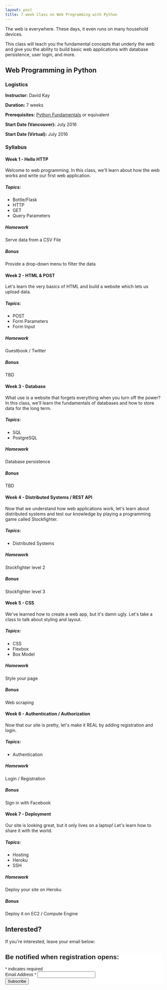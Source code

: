 ```yaml
---
layout: post
title: 7-week Class on Web Programming with Python 
---
```


The web is everywhere. These days, it even runs on many household devices.

This class will teach you the fundamental concepts that underly the web and give you the ability to build basic web applications with database persistence, user login, and more.

## Web Programming in Python

### Logistics

**Instructor:** David Kay

**Duration:** 7 weeks

**Prerequisites:** [Python Fundamentals](/Python-Fundamentals) or equivalent

**Start Date (Vancouver):** July 2016

**Start Date (Virtual):** July 2016

### Syllabus

#### Week 1 - Hello HTTP

Welcome to web programming. In this class, we'll learn about how the web works and write our first web application.

##### Topics:

* Bottle/Flask
* HTTP
* GET
* Query Parameters

##### Homework

Serve data from a CSV File

##### Bonus

Provide a drop-down menu to filter the data

#### Week 2 - HTML & POST 

Let's learn the very basics of HTML and build a website which lets us upload data.

##### Topics:

* POST
* Form Parameters
* Form Input

##### Homework

Guestbook / Twitter

##### Bonus

TBD

#### Week 3 - Database

What use is a website that forgets everything when you turn off the power? In this class, we'll learn the fundamentals of databases and how to store data for the long term.

##### Topics:

* SQL 
* PostgreSQL

##### Homework

Database persistence

##### Bonus

TBD

#### Week 4 - Distributed Systems / REST API 

Now that we understand how web applications work, let's learn about distributed systems and test our knowledge by playing a programming game called Stockfighter.

##### Topics:

* Distributed Systems

##### Homework

Stockfighter level 2

##### Bonus

Stockfighter level 3

#### Week 5 - CSS

We've learned how to create a web app, but it's damn ugly. Let's take a class to talk about styling and layout.

##### Topics:

* CSS
* Flexbox
* Box Model

##### Homework

Style your page

##### Bonus

Web scraping

#### Week 6 - Authentication / Authorization 

Now that our site is pretty, let's make it REAL by adding registration and login.

##### Topics:

* Authentication

##### Homework

Login / Registration

##### Bonus

Sign in with Facebook

#### Week 7 - Deployment

Our site is looking great, but it only lives on a laptop! Let's learn how to share it with the world.

##### Topics:

* Hosting
* Heroku
* SSH

##### Homework

Deploy your site on Heroku

##### Bonus

Deploy it on EC2 / Compute Engine

## Interested?

If you're interested, leave your email below:


<!-- Begin MailChimp Signup Form -->
<link href="//cdn-images.mailchimp.com/embedcode/classic-10_7.css" rel="stylesheet" type="text/css">
<style type="text/css">
	#mc_embed_signup{background:#fff; clear:left; font:14px Helvetica,Arial,sans-serif; }
	/* Add your own MailChimp form style overrides in your site stylesheet or in this style block.
	   We recommend moving this block and the preceding CSS link to the HEAD of your HTML file. */
</style>
<div id="mc_embed_signup">
<form action="//gargoyle.us4.list-manage.com/subscribe/post?u=8cccbb825d8db3c9a6f244242&amp;id=5a387327bb&amp;CLASS=WebPython" method="post" id="mc-embedded-subscribe-form" name="mc-embedded-subscribe-form" class="validate" target="_blank" novalidate>
    <div id="mc_embed_signup_scroll">
	<h2>Be notified when registration opens:</h2>
<div class="indicates-required"><span class="asterisk">*</span> indicates required</div>
<div class="mc-field-group">
	<label for="mce-EMAIL">Email Address  <span class="asterisk">*</span>
</label>
	<input type="email" value="" name="EMAIL" class="required email" id="mce-EMAIL">
</div>
	<div id="mce-responses" class="clear">
		<div class="response" id="mce-error-response" style="display:none"></div>
		<div class="response" id="mce-success-response" style="display:none"></div>
	</div>    <!-- real people should not fill this in and expect good things - do not remove this or risk form bot signups-->
    <div style="position: absolute; left: -5000px;" aria-hidden="true"><input type="text" name="b_8cccbb825d8db3c9a6f244242_5a387327bb" tabindex="-1" value=""></div>
    <div class="clear"><input type="submit" value="Subscribe" name="subscribe" id="mc-embedded-subscribe" class="button"></div>
    </div>
</form>
</div>
<script type='text/javascript' src='//s3.amazonaws.com/downloads.mailchimp.com/js/mc-validate.js'></script><script type='text/javascript'>(function($) {window.fnames = new Array(); window.ftypes = new Array();fnames[0]='EMAIL';ftypes[0]='email';fnames[1]='CLASS';ftypes[1]='text';}(jQuery));var $mcj = jQuery.noConflict(true);</script>
<!--End mc_embed_signup-->

